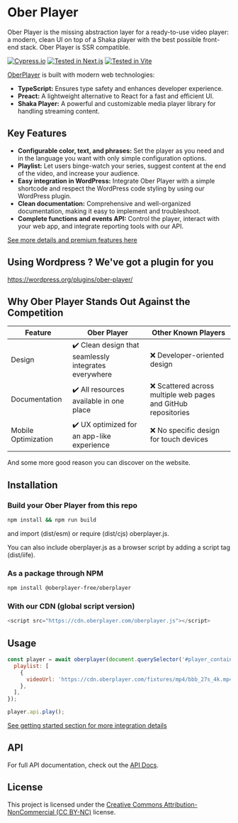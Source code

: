 
# Ober Player

Ober Player is the missing abstraction layer for a ready-to-use video player: a modern, clean UI on top of a Shaka player with the best possible front-end stack. Ober Player is SSR compatible.

[![Cypress.io](https://img.shields.io/badge/tested%20with-Cypress-04C38E.svg)](https://www.cypress.io/)
[![Tested in Next.js](https://img.shields.io/badge/Tested%20in-Next.js-000000?logo=next.js&logoColor=white)](https://nextjs.org/)
[![Tested in Vite](https://img.shields.io/badge/Tested%20in-Vite-646CFF?logo=vite&logoColor=white)](https://vitejs.dev/)

[OberPlayer](https://www.oberplayer.com) is built with modern web technologies:

- **TypeScript:** Ensures type safety and enhances developer experience.
- **Preact:** A lightweight alternative to React for a fast and efficient UI.
- **Shaka Player:** A powerful and customizable media player library for handling streaming content.


## Key Features

- **Configurable color, text, and phrases:** Set the player as you need and in the language you want with only simple configuration options.
- **Playlist:** Let users binge-watch your series, suggest content at the end of the video, and increase your audience.
- **Easy integration in WordPress:** Integrate Ober Player with a simple shortcode and respect the WordPress code styling by using our WordPress plugin.
- **Clean documentation:** Comprehensive and well-organized documentation, making it easy to implement and troubleshoot.
- **Complete functions and events API:** Control the player, interact with your web app, and integrate reporting tools with our API.

[See more details and premium features here](https://www.oberplayer.com/features)

## Using Wordpress ? We've got a plugin for you

https://wordpress.org/plugins/ober-player/

## Why Ober Player Stands Out Against the Competition

| Feature	| Ober Player	| Other Known Players |
| ---| ------------- | ------------- |
| Design	| ✔️ Clean design that seamlessly integrates everywhere	| ❌ Developer-oriented design |
| Documentation	| ✔️ All resources available in one place	| ❌ Scattered across multiple web pages and GitHub repositories| 
| Mobile Optimization	| ✔️ UX optimized for an app-like experience	| ❌ No specific design for touch devices |

And some more good reason you can discover on the website.

## Installation

### Build your Ober Player from this repo

```bash
npm install && npm run build
```
and import (dist/esm) or require (dist/cjs) oberplayer.js.

You can also include oberplayer.js as a browser script by adding a script tag (dist/iife).

### As a package through NPM
```bash
npm install @oberplayer-free/oberplayer
```

### With our CDN (global script version)
```javascript
<script src="https://cdn.oberplayer.com/oberplayer.js"></script>
```

## Usage

```javascript
const player = await oberplayer(document.querySelector('#player_container')).setup({
  playlist: [
    {
      videoUrl: 'https://cdn.oberplayer.com/fixtures/mp4/bbb_27s_4k.mp4',
    },
  ],
});

player.api.play();
```
[See getting started section for more integration details ](https://www.oberplayer.com/docs/getting-started)

## API

For full API documentation, check out the [API Docs](https://www.oberplayer.com/docs/api).

## License

This project is licensed under the [Creative Commons Attribution-NonCommercial (CC BY-NC)](./LICENSE) license.

